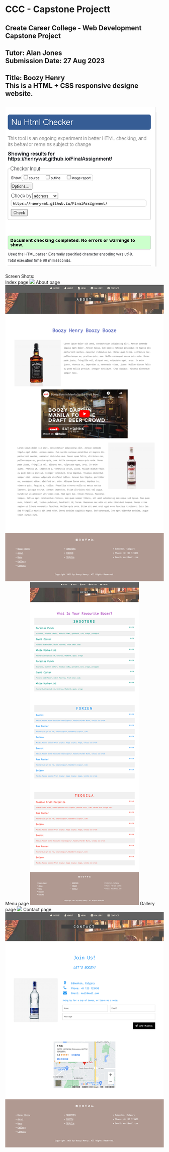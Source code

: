 # CCC - Capstone Projectt
Create Career College - Web Development Capstone Project
---
Tutor: Alan Jones<br>
Submission Date: 27 Aug 2023
---
Title: Boozy Henry
<br>
This is a HTML + CSS responsive designe website.
---
![W3 Nu HTML Checker](Html_Checker.png)
---
Screen Shots:<br>
Index page
![](/pages/index.png)
About page
![](/pages/about.png)
Menu page
![](/pages/menu.png)
Gallery page
![](/pages/gallery.png)
Contact page
![](/pages/contact.png)
